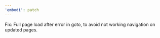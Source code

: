 ```yaml
---
'embodi': patch
---
```


Fix: Full page load after error in goto, to avoid not working navigation on updated pages.
